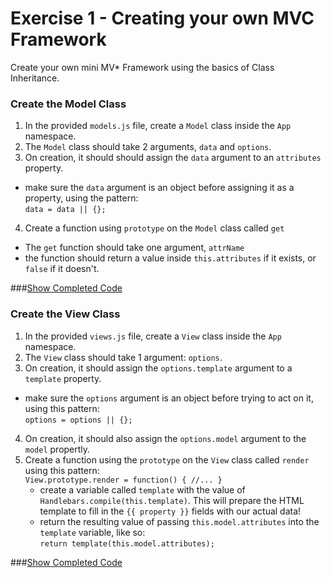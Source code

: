 # Exercise 1 - Creating your own MVC Framework

Create your own mini MV* Framework using the basics of Class Inheritance.

### Create the Model Class
1. In the provided `models.js` file, create a `Model` class inside the `App` namespace.
2. The `Model` class should take 2 arguments, `data` and `options`.
3. On creation, it should should assign the `data` argument to an `attributes` property.
  - make sure the `data` argument is an object before assigning it as a property, using the pattern:  
  `data = data || {};`
4. Create a function using `prototype` on the `Model` class called `get`
  - The `get` function should take one argument, `attrName`
  - the function should return a value inside `this.attributes` if it exists, or `false` if it doesn't.

###[Show Completed Code](./answer_1.js)

### Create the View Class
1. In the provided `views.js` file, create a `View` class inside the `App` namespace.
2. The `View` class should take 1 argument: `options`.
3. On creation, it should assign the `options.template` argument to a `template` property.
  - make sure the `options` argument is an object before trying to act on it, using this pattern:  
  `options = options || {};`
4. On creation, it should also assign the `options.model` argument to the `model` propertly. 
5. Create a function using the `prototype` on the `View` class called `render` using this pattern:  
`View.prototype.render = function() { //... }`
    - create a variable called `template` with the value of `Handlebars.compile(this.template)`. This will prepare the HTML template to fill in the `{{ property }}` fields with our actual data!
    - return the resulting value of passing `this.model.attributes` into the `template` variable, like so:  
    `return template(this.model.attributes);`

###[Show Completed Code](./answer_2.js)

